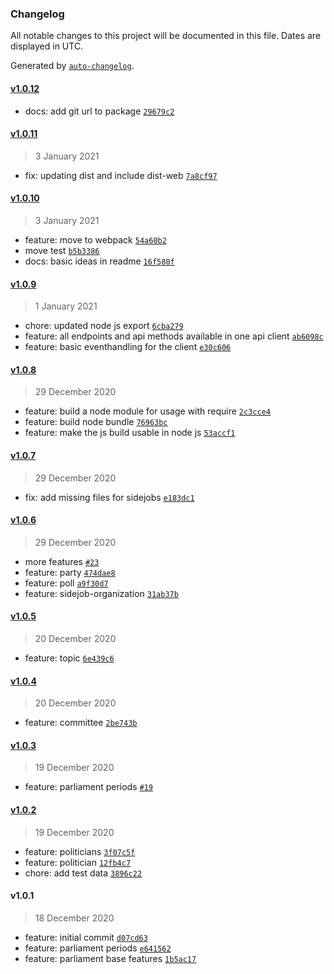 ### Changelog

All notable changes to this project will be documented in this file. Dates are displayed in UTC.

Generated by [`auto-changelog`](https://github.com/CookPete/auto-changelog).

#### [v1.0.12](https://github.com/maschinenlesbareregierung/aowatch-client/compare/v1.0.11...v1.0.12)

- docs: add git url to package [`29679c2`](https://github.com/maschinenlesbareregierung/aowatch-client/commit/29679c269613a8e2998acfa36d934c1f017e154e)

#### [v1.0.11](https://github.com/maschinenlesbareregierung/aowatch-client/compare/v1.0.10...v1.0.11)

> 3 January 2021

- fix: updating dist and include dist-web [`7a8cf97`](https://github.com/maschinenlesbareregierung/aowatch-client/commit/7a8cf9786825f11566a29d43a905025fe042c9b5)

#### [v1.0.10](https://github.com/maschinenlesbareregierung/aowatch-client/compare/v1.0.9...v1.0.10)

> 3 January 2021

- feature: move to webpack [`54a60b2`](https://github.com/maschinenlesbareregierung/aowatch-client/commit/54a60b2944aeeaefb65a8c1cf1f55d5a6e1f62c4)
- move test [`b5b3386`](https://github.com/maschinenlesbareregierung/aowatch-client/commit/b5b3386493224787660acec2f58e22b9eebc522e)
- docs: basic ideas in readme [`16f580f`](https://github.com/maschinenlesbareregierung/aowatch-client/commit/16f580f3f36e4cf00e09f7031c5eeca2d2919a91)

#### [v1.0.9](https://github.com/maschinenlesbareregierung/aowatch-client/compare/v1.0.8...v1.0.9)

> 1 January 2021

- chore: updated node js export [`6cba279`](https://github.com/maschinenlesbareregierung/aowatch-client/commit/6cba2796e0cef5454c5d723d43c9a4a0a2f2f1c1)
- feature: all endpoints and api methods available in one api client [`ab6098c`](https://github.com/maschinenlesbareregierung/aowatch-client/commit/ab6098c4e921088980bda15dff2e12396e93f075)
- feature: basic eventhandling for the client [`e30c606`](https://github.com/maschinenlesbareregierung/aowatch-client/commit/e30c6061809a905e5581a8cfb9e10d8ad9aebcc6)

#### [v1.0.8](https://github.com/maschinenlesbareregierung/aowatch-client/compare/v1.0.7...v1.0.8)

> 29 December 2020

- feature: build a node module for usage with require [`2c3cce4`](https://github.com/maschinenlesbareregierung/aowatch-client/commit/2c3cce472ad934ebd6c168a248c0620a8f786100)
- feature: build node bundle [`76963bc`](https://github.com/maschinenlesbareregierung/aowatch-client/commit/76963bce8126bbac7fa12652c255333b3ca1592a)
- feature: make the js build usable in node js [`53accf1`](https://github.com/maschinenlesbareregierung/aowatch-client/commit/53accf14f53ec6e556d4b7c73fd3b5196e291288)

#### [v1.0.7](https://github.com/maschinenlesbareregierung/aowatch-client/compare/v1.0.6...v1.0.7)

> 29 December 2020

- fix: add missing files for sidejobs [`e183dc1`](https://github.com/maschinenlesbareregierung/aowatch-client/commit/e183dc1f16acacb5d1c424a3ab070c1418b0749f)

#### [v1.0.6](https://github.com/maschinenlesbareregierung/aowatch-client/compare/v1.0.5...v1.0.6)

> 29 December 2020

- more features [`#23`](https://github.com/maschinenlesbareregierung/aowatch-client/pull/23)
- feature: party [`474dae8`](https://github.com/maschinenlesbareregierung/aowatch-client/commit/474dae8790b5508f9fcb6b7aa982a59d491e359f)
- feature: poll [`a9f30d7`](https://github.com/maschinenlesbareregierung/aowatch-client/commit/a9f30d758ad70e9e1376a6e227fc1f47c4ad61ca)
- feature: sidejob-organization [`31ab37b`](https://github.com/maschinenlesbareregierung/aowatch-client/commit/31ab37bb196333e021ca25adea9d7859f9cc0b4b)

#### [v1.0.5](https://github.com/maschinenlesbareregierung/aowatch-client/compare/v1.0.4...v1.0.5)

> 20 December 2020

- feature: topic [`6e439c6`](https://github.com/maschinenlesbareregierung/aowatch-client/commit/6e439c607b96c6957be671118c338a56759b112b)

#### [v1.0.4](https://github.com/maschinenlesbareregierung/aowatch-client/compare/v1.0.3...v1.0.4)

> 20 December 2020

- feature: committee [`2be743b`](https://github.com/maschinenlesbareregierung/aowatch-client/commit/2be743be407754c19686f7900f15176da4b7f8e9)

#### [v1.0.3](https://github.com/maschinenlesbareregierung/aowatch-client/compare/v1.0.2...v1.0.3)

> 19 December 2020

- feature: parliament periods [`#19`](https://github.com/maschinenlesbareregierung/aowatch-client/pull/19)

#### [v1.0.2](https://github.com/maschinenlesbareregierung/aowatch-client/compare/v1.0.1...v1.0.2)

> 19 December 2020

- feature: politicians [`3f07c5f`](https://github.com/maschinenlesbareregierung/aowatch-client/commit/3f07c5f0ebde4f3aed6a9370af68afb3e1f98366)
- feature: politician [`12fb4c7`](https://github.com/maschinenlesbareregierung/aowatch-client/commit/12fb4c7771d35013e2b31b89ac3562133c44462e)
- chore: add test data [`3896c22`](https://github.com/maschinenlesbareregierung/aowatch-client/commit/3896c220f8ddf9eb25b721c366046b2376d766b6)

#### v1.0.1

> 18 December 2020

- feature: initial commit [`d07cd63`](https://github.com/maschinenlesbareregierung/aowatch-client/commit/d07cd63159af3e48899bff84d1828e789c53fc9a)
- feature: parliament periods [`e641562`](https://github.com/maschinenlesbareregierung/aowatch-client/commit/e6415627cc29df360557442a50b3c4631376c351)
- feature: parliament base features [`1b5ac17`](https://github.com/maschinenlesbareregierung/aowatch-client/commit/1b5ac17be6229b4b885aedd1e7a1c0acfb98d9a1)
